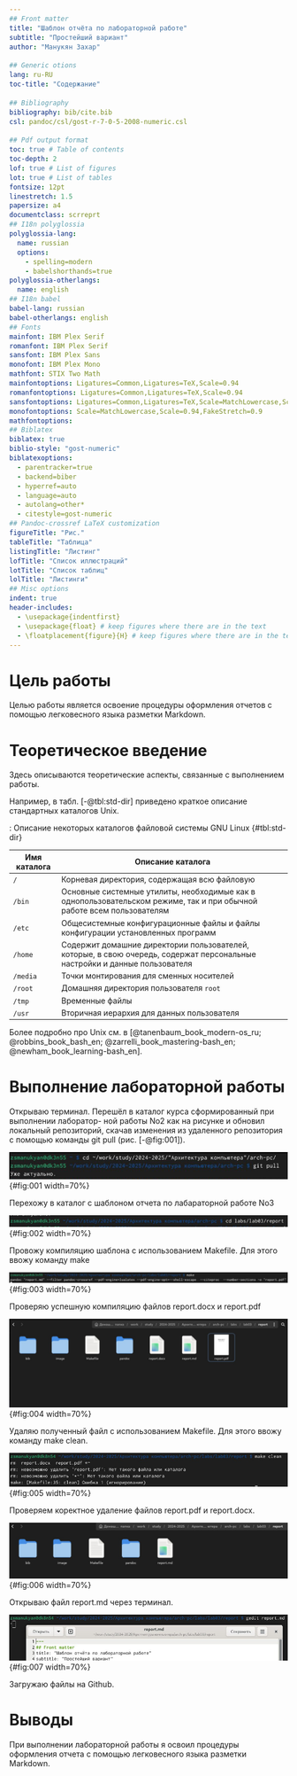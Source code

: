 ```yaml
---
## Front matter
title: "Шаблон отчёта по лабораторной работе"
subtitle: "Простейший вариант"
author: "Манукян Захар"

## Generic otions
lang: ru-RU
toc-title: "Содержание"

## Bibliography
bibliography: bib/cite.bib
csl: pandoc/csl/gost-r-7-0-5-2008-numeric.csl

## Pdf output format
toc: true # Table of contents
toc-depth: 2
lof: true # List of figures
lot: true # List of tables
fontsize: 12pt
linestretch: 1.5
papersize: a4
documentclass: scrreprt
## I18n polyglossia
polyglossia-lang:
  name: russian
  options:
	- spelling=modern
	- babelshorthands=true
polyglossia-otherlangs:
  name: english
## I18n babel
babel-lang: russian
babel-otherlangs: english
## Fonts
mainfont: IBM Plex Serif
romanfont: IBM Plex Serif
sansfont: IBM Plex Sans
monofont: IBM Plex Mono
mathfont: STIX Two Math
mainfontoptions: Ligatures=Common,Ligatures=TeX,Scale=0.94
romanfontoptions: Ligatures=Common,Ligatures=TeX,Scale=0.94
sansfontoptions: Ligatures=Common,Ligatures=TeX,Scale=MatchLowercase,Scale=0.94
monofontoptions: Scale=MatchLowercase,Scale=0.94,FakeStretch=0.9
mathfontoptions:
## Biblatex
biblatex: true
biblio-style: "gost-numeric"
biblatexoptions:
  - parentracker=true
  - backend=biber
  - hyperref=auto
  - language=auto
  - autolang=other*
  - citestyle=gost-numeric
## Pandoc-crossref LaTeX customization
figureTitle: "Рис."
tableTitle: "Таблица"
listingTitle: "Листинг"
lofTitle: "Список иллюстраций"
lotTitle: "Список таблиц"
lolTitle: "Листинги"
## Misc options
indent: true
header-includes:
  - \usepackage{indentfirst}
  - \usepackage{float} # keep figures where there are in the text
  - \floatplacement{figure}{H} # keep figures where there are in the text
---
```


# Цель работы

Целью работы является освоение процедуры оформления отчетов с помощью легковесного языка разметки Markdown. 


# Теоретическое введение

Здесь описываются теоретические аспекты, связанные с выполнением работы.

Например, в табл. [-@tbl:std-dir] приведено краткое описание стандартных каталогов Unix.

: Описание некоторых каталогов файловой системы GNU Linux {#tbl:std-dir}

| Имя каталога | Описание каталога                                                                                                          |
|--------------|----------------------------------------------------------------------------------------------------------------------------|
| `/`          | Корневая директория, содержащая всю файловую                                                                               |
| `/bin `      | Основные системные утилиты, необходимые как в однопользовательском режиме, так и при обычной работе всем пользователям     |
| `/etc`       | Общесистемные конфигурационные файлы и файлы конфигурации установленных программ                                           |
| `/home`      | Содержит домашние директории пользователей, которые, в свою очередь, содержат персональные настройки и данные пользователя |
| `/media`     | Точки монтирования для сменных носителей                                                                                   |
| `/root`      | Домашняя директория пользователя  `root`                                                                                   |
| `/tmp`       | Временные файлы                                                                                                            |
| `/usr`       | Вторичная иерархия для данных пользователя                                                                                 |

Более подробно про Unix см. в [@tanenbaum_book_modern-os_ru; @robbins_book_bash_en; @zarrelli_book_mastering-bash_en; @newham_book_learning-bash_en].

# Выполнение лабораторной работы

 Открываю терминал. Перешёл в каталог курса сформированный при выполнении лаборатор- ной работы No2 как на рисунке и обновил локальный репозиторий, скачав изменения из удаленного репозитория с помощью команды git pull (рис. [-@fig:001]).

![рис 1](image/рис1.png){#fig:001 width=70%}

Перехожу в каталог с шаблоном отчета по лабараторной работе No3 

![рис 2](image/рис2.png){#fig:002 width=70%}

Провожу компиляцию шаблона с использованием Makefile. Для этого ввожу команду make 

![рис 3](image/рис3.png){#fig:003 width=70%}

Проверяю успешную компиляцию файлов report.docx и report.pdf

![рис 4](image/рис4.png){#fig:004 width=70%}

Удаляю полученный файл с использованием Makefile. Для этого ввожу команду make clean.

![рис 5](image/рис5.png){#fig:005 width=70%}

Проверяем коректное удаление файлов report.pdf и report.docx.

![рис 6](image/рис6.png){#fig:006 width=70%}

Открываю файл report.md через терминал.

![рис 7](image/рис7.png){#fig:007 width=70%}

Загружаю файлы на Github. 

















# Выводы

При выполнении лабораторной работы я освоил процедуры оформления отчета с помощью легковесного языка разметки Markdown. 


